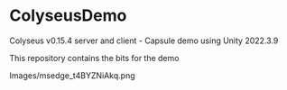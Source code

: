 # ColyseusDemo
Colyseus v0.15.4 server and client - Capsule demo using Unity 2022.3.9 

This repository contains the bits for the demo 

Images/msedge_t4BYZNiAkq.png